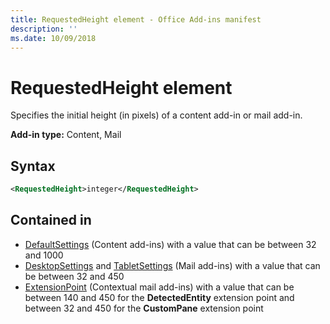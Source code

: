 ```yaml
---
title: RequestedHeight element - Office Add-ins manifest
description: ''
ms.date: 10/09/2018
---
```


# RequestedHeight element

Specifies the initial height (in pixels) of a content add-in or mail add-in. 

**Add-in type:** Content, Mail

## Syntax

```XML
<RequestedHeight>integer</RequestedHeight>
```

## Contained in

- [DefaultSettings](defaultsettings.md) (Content add-ins) with a value that can be between 32 and 1000
- [DesktopSettings](desktopsettings.md) and [TabletSettings](tabletsettings.md) (Mail add-ins) with a value that can be between 32 and 450
- [ExtensionPoint](extensionpoint.md) (Contextual mail add-ins) with a value that can be between 140 and 450 for the **DetectedEntity** extension point and between 32 and 450 for the **CustomPane** extension point